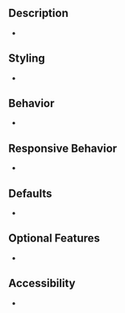 ## Description
* 

## Styling
* 


## Behavior
* 


## Responsive Behavior
* 


## Defaults
* 


## Optional Features
* 


## Accessibility
* 
